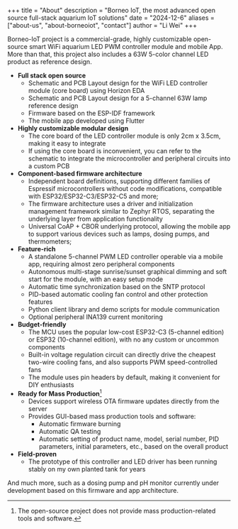 +++
title = "About"
description = "Borneo IoT, the most advanced open source full-stack aquarium IoT solutions"
date = "2024-12-6"
aliases = ["about-us", "about-borneoiot", "contact"]
author = "Li Wei"
+++

Borneo-IoT project is a commercial-grade, highly customizable open-source smart WiFi aquarium LED PWM controller module and mobile App. More than that, this project also includes a 63W 5-color channel LED product as reference design.

- **Full stack open source**
    - Schematic and PCB Layout design for the WiFi LED controller module (core board) using Horizon EDA
    - Schematic and PCB Layout design for a 5-channel 63W lamp reference design
    - Firmware based on the ESP-IDF framework
    - The mobile app developed using Flutter
- **Highly customizable modular design**
    - The core board of the LED controller module is only 2cm x 3.5cm, making it easy to integrate
    - If using the core board is inconvenient, you can refer to the schematic to integrate the microcontroller and peripheral circuits into a custom PCB
- **Component-based firmware architecture**
    - Independent board definitions, supporting different families of Espressif microcontrollers without code modifications, compatible with ESP32/ESP32-C3/ESP32-C5 and more;
    - The firmware architecture uses a driver and initialization management framework similar to Zephyr RTOS, separating the underlying layer from application functionality
    - Universal CoAP + CBOR underlying protocol, allowing the mobile app to support various devices such as lamps, dosing pumps, and thermometers;
- **Feature-rich**
    - A standalone 5-channel PWM LED controller operable via a mobile app, requiring almost zero peripheral components
    - Autonomous multi-stage sunrise/sunset graphical dimming and soft start for the module, with an easy setup mode
    - Automatic time synchronization based on the SNTP protocol
    - PID-based automatic cooling fan control and other protection features
    - Python client library and demo scripts for module communication
    - Optional peripheral INA139 current monitoring
- **Budget-friendly**
    - The MCU uses the popular low-cost ESP32-C3 (5-channel edition) or ESP32 (10-channel edition), with no any custom or uncommon components
    - Built-in voltage regulation circuit can directly drive the cheapest two-wire cooling fans, and also supports PWM speed-controlled fans
    - The module uses pin headers by default, making it convenient for DIY enthusiasts
- **Ready for Mass Production**[^1]
    - Devices support wireless OTA firmware updates directly from the server
    - Provides GUI-based mass production tools and software:
        - Automatic firmware burning
        - Automatic QA testing
        - Automatic setting of product name, model, serial number, PID parameters, initial parameters, etc., based on the overall product
- **Field-proven**
    - The prototype of this controller and LED driver has been running stably on my own planted tank for years

And much more, such as a dosing pump and pH monitor currently under development based on this firmware and app architecture.

[^1]: The open-source project does not provide mass production-related tools and software.